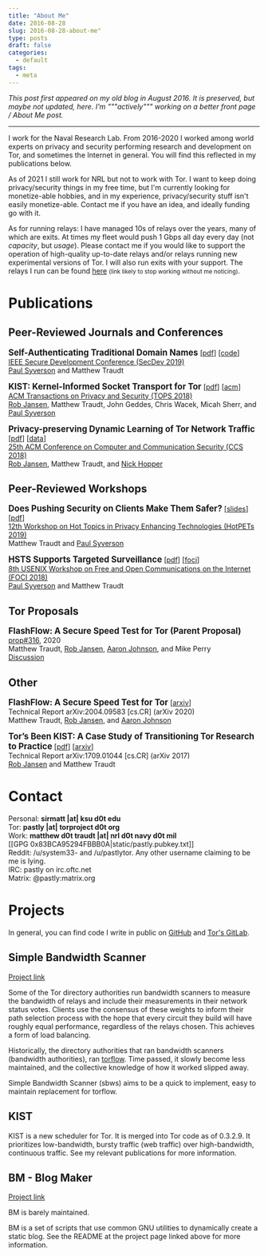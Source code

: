 ```yaml
---
title: "About Me"
date: 2016-08-28
slug: 2016-08-28-about-me"
type: posts
draft: false
categories:
  - default
tags:
  - meta
---
```


*This post first appeared on my old blog in August 2016. It is preserved, but
maybe not updated, here. I'm """actively""" working on a better front page / About Me post.*

---

[Rob Jansen]: https://www.robgjansen.com/
[Nick Hopper]: https://www-users.cs.umn.edu/~hoppernj/
[Paul Syverson]: https://www.syverson.org/
[Aaron Johnson]: https://ohmygodel.com/

[2019-hotpets]: https://www.petsymposium.org/2019/hotpets.php
[2019-secdev]: https://secdev.ieee.org/2019/Home/
[2018-tops]: https://dl.acm.org/citation.cfm?id=3287762
[2018-ccs]: https://www.sigsac.org/ccs/CCS2018/
[2018-foci]: https://www.usenix.org/conference/foci18
[relays]: https://metrics.torproject.org/rs.html#search/pastly
[flashflow]: https://flashflow.pastly.xyz

I work for the Naval Research Lab. From 2016-2020 I worked among world experts
on privacy and security performing research and development on Tor, and
sometimes the Internet in general. You will find this reflected in my
publications below.

As of 2021 I still work for NRL but not to work with Tor.
I want to keep doing privacy/security things in my free time, but I'm currently
looking for monetize-able hobbies, and in my experience, privacy/security stuff
isn't easily monetize-able. Contact me if you have an idea, and ideally funding
go with it.

As for running relays: I have managed 10s of relays over the years,
many of which are exits. At times my fleet would push 1 Gbps all day every day
(not *capacity*, but *usage*). Please contact
me if you would like to support the operation of high-quality up-to-date relays
and/or relays running new experimental versions of Tor. I will also run exits
with your support. The relays I run can be found [here][relays] <small>(link likely to
stop working without me noticing)</small>.

# Publications

## Peer-Reviewed Journals and Conferences

<big>**Self-Authenticating Traditional Domain Names**</big>
[[pdf](/static/papers/secdev19-satdomains.pdf)]
[[code](https://github.com/pastly/satis-selfauth-domains)]
<br/>
[IEEE Secure Development Conference (SecDev 2019)][2019-secdev]
<br/>
[Paul Syverson][] and Matthew Traudt

<big>**KIST: Kernel-Informed Socket Transport for Tor**</big>
[[pdf](/static/papers/kist-tops2018.pdf)]
[[acm](https://dl.acm.org/citation.cfm?id=3278121)]
<br/>
[ACM Transactions on Privacy and Security (TOPS 2018)][2018-tops]
<br/>
[Rob Jansen][], Matthew Traudt, John Geddes, Chris Wacek, Micah Sherr, and [Paul Syverson][]

<big>**Privacy-preserving Dynamic Learning of Tor Network Traffic**</big>
[[pdf](/static/papers/tmodel-ccs2018.pdf)]
[[data](https://tmodel-ccs2018.github.io/)]
<br/>
[25th ACM Conference on Computer and Communication Security (CCS 2018)][2018-ccs]
<br/>
[Rob Jansen][], Matthew Traudt, and [Nick Hopper][]

## Peer-Reviewed Workshops

<big>**Does Pushing Security on Clients Make Them Safer?**</big>
[[slides](/static/papers/hotpets19-pushing-security.pptx)]
[[pdf](/static/papers/hotpets19-pushing-security.pdf)]
<br/>
[12th Workshop on Hot Topics in Privacy Enhancing Technologies (HotPETs 2019)][2019-hotpets]
<br/>
Matthew Traudt and [Paul Syverson][]

<big>**HSTS Supports Targeted Surveillance**</big>
[[pdf](/static/papers/foci18-paper-syverson.pdf)]
[[foci](https://www.usenix.org/system/files/conference/foci18/foci18-paper-syverson.pdf)]
<br/>
[8th USENIX Workshop on Free and Open Communications on the Internet (FOCI 2018)][2018-foci]
<br/>
[Paul Syverson][] and Matthew Traudt

<!-- ## Peer-Reviewed Posters and Abstracts -->

## Tor Proposals

[ff-torspec]: https://gitweb.torproject.org/torspec.git/tree/proposals/316-flashflow.txt
[ff-email]: https://lists.torproject.org/pipermail/tor-dev/2020-April/014243.html

<big>**FlashFlow: A Secure Speed Test for Tor (Parent Proposal)**</big> [prop#316][ff-torspec], 2020
<br/>
Matthew Traudt, [Rob Jansen][], [Aaron Johnson][], and Mike Perry
<br/>
[Discussion][ff-email]

## Other

<big>**FlashFlow: A Secure Speed Test for Tor**</big>
[[arxiv](https://arxiv.org/pdf/2004.09583.pdf)]
<br/>
Technical Report arXiv:2004.09583 [cs.CR] (arXiv 2020)
<br/>
Matthew Traudt, [Rob Jansen][], and [Aaron Johnson][]

<big>**Tor’s Been KIST: A Case Study of Transitioning Tor Research to Practice**</big>
[[pdf](/static/papers/kistdeploy-arxiv2017.pdf)]
[[arxiv](https://arxiv.org/pdf/1709.01044.pdf)]
<br/>
Technical Report arXiv:1709.01044 [cs.CR] (arXiv 2017)
<br/>
[Rob Jansen][] and Matthew Traudt

# Contact

Personal: **sirmatt |at| ksu d0t edu**
<br/>
Tor: **pastly |at| torproject d0t org**
<br/>
Work: **matthew d0t traudt |at| nrl d0t navy d0t mil**
<br/>
[[GPG 0x83BCA95294FBBB0A|static/pastly.pubkey.txt]]
<br/>
Reddit: /u/system33- and /u/pastlytor. Any other username claiming to be me is lying.
<br/>
IRC: pastly on irc.oftc.net
<br/>
Matrix: @pastly:matrix.org

# Projects

In general, you can find code I write in public on
[GitHub](https://github.com/pastly) and
[Tor's GitLab](https://gitlab.torproject.org/pastly).

## Simple Bandwidth Scanner

[Project link](https://github.com/torproject/sbws)

Some of the Tor directory authorities run bandwidth scanners to measure the
bandwidth of relays and include their measurements in their network status
votes. Clients use the consensus of these weights to inform their path
selection process with the hope that every circuit they build will have roughly
equal performance, regardless of the relays chosen. This achieves a form of
load balancing.

Historically, the directory authorities that ran bandwidth scanners (bandwidth
authorities), ran [torflow](https://gitweb.torproject.org/torflow.git/).
Time passed, it slowly become less maintained, and
the collective knowledge of how it worked slipped away.

Simple Bandwidth Scanner (sbws) aims to be a quick to implement, easy to
maintain replacement for torflow.

## KIST

KIST is a new scheduler for Tor. It is merged into Tor code as of 0.3.2.9. It
prioritizes low-bandwidth, bursty traffic (web traffic) over high-bandwidth,
continuous traffic. See my relevant publications for more information.

## BM - Blog Maker

[Project link](https://github.com/pastly/bm)

BM is barely maintained.

<!-- This blog-like website is created with bm. -->

BM is a set of scripts that use common GNU utilities to dynamically create a
static blog. See the README at the project page linked above for more
information.

<!--
## Ricochet

[Project link](https://github.com/pastly/ricochet/tree/group-messaging)

For my senior project, I worked on adding group chat to Ricochet. With the help
of my advisor, [Dr. Eugene Vasserman](https://people.cs.ksu.edu/~eyv), I
developed a set of protocols called Shrapnel that can be used for robust,
secure group messaging. 

The progress I made in implementing Shrapnel in Ricochet can be found
[here](https://github.com/pastly/ricochet/tree/group-messaging). I implemented
everything but

* handling chat history inconsistency
* handling group membership inconsistency
* everything GUI

## Movenseed

[Project link](https://github.com/pastly/movenseed)

Movenseed is a python3 script that's handy for continuing to seed files after
moving, renaming, and reorganizing them.

First you run the prework stage either on a directory containing the
correctly-organized files for seeding *or* a `.torrent` file. Then you stop
seeding while you do all the moving and reorganizing you want. Finally, you
run the postwork stage on the directories that have the renamed/reorganized
files in order to create symbolic links to them in the original directory. See
the README at the project page linked above for more information.

Generally speaking, this script is helpful in many instances of semi-manual
data deduplication.
-->

